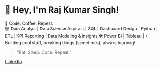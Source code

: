 # 👋 Hey, I'm Raj Kumar Singh!

🚀 Code. Coffee. Repeat.  
💻 Data Analyst | Data Science Aspirant | SQL | Dashboard Design | Python | ETL | KPI Reporting | Data Modeling & Insights
🛠️ Power BI | Tableau |
⚡ Building cool stuff, breaking things (sometimes), always learning!

> “Eat. Sleep. Code. Repeat.”

[LinkedIn](https://www.linkedin.com/in/rajkumarsingh7060/)
